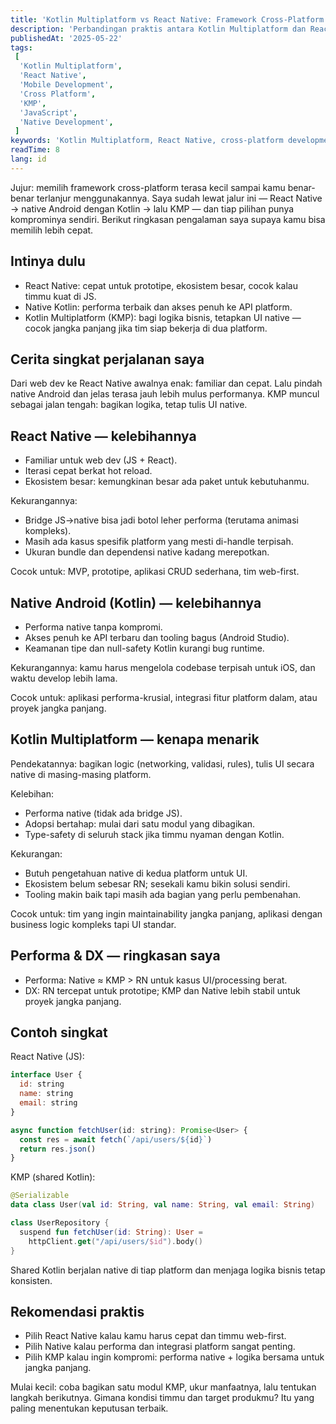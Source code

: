 ```yaml
---
title: 'Kotlin Multiplatform vs React Native: Framework Cross-Platform Mana yang Sebaiknya Kamu Pilih?'
description: 'Perbandingan praktis antara Kotlin Multiplatform dan React Native berdasarkan pengalaman nyata — performa, pengalaman developer, dan kapan masing-masing masuk akal.'
publishedAt: '2025-05-22'
tags:
 [
  'Kotlin Multiplatform',
  'React Native',
  'Mobile Development',
  'Cross Platform',
  'KMP',
  'JavaScript',
  'Native Development',
 ]
keywords: 'Kotlin Multiplatform, React Native, cross-platform development, mobile development, KMP vs RN, mobile frameworks 2025, native performance, JavaScript bridge, mobile app development'
readTime: 8
lang: id
---
```


Jujur: memilih framework cross-platform terasa kecil sampai kamu benar-benar terlanjur menggunakannya. Saya sudah lewat jalur ini — React Native → native Android dengan Kotlin → lalu KMP — dan tiap pilihan punya komprominya sendiri. Berikut ringkasan pengalaman saya supaya kamu bisa memilih lebih cepat.

## Intinya dulu

- React Native: cepat untuk prototipe, ekosistem besar, cocok kalau timmu kuat di JS.
- Native Kotlin: performa terbaik dan akses penuh ke API platform.
- Kotlin Multiplatform (KMP): bagi logika bisnis, tetapkan UI native — cocok jangka panjang jika tim siap bekerja di dua platform.

## Cerita singkat perjalanan saya

Dari web dev ke React Native awalnya enak: familiar dan cepat. Lalu pindah native Android dan jelas terasa jauh lebih mulus performanya. KMP muncul sebagai jalan tengah: bagikan logika, tetap tulis UI native.

## React Native — kelebihannya

- Familiar untuk web dev (JS + React).
- Iterasi cepat berkat hot reload.
- Ekosistem besar: kemungkinan besar ada paket untuk kebutuhanmu.

Kekurangannya:

- Bridge JS→native bisa jadi botol leher performa (terutama animasi kompleks).
- Masih ada kasus spesifik platform yang mesti di-handle terpisah.
- Ukuran bundle dan dependensi native kadang merepotkan.

Cocok untuk: MVP, prototipe, aplikasi CRUD sederhana, tim web-first.

## Native Android (Kotlin) — kelebihannya

- Performa native tanpa kompromi.
- Akses penuh ke API terbaru dan tooling bagus (Android Studio).
- Keamanan tipe dan null-safety Kotlin kurangi bug runtime.

Kekurangannya: kamu harus mengelola codebase terpisah untuk iOS, dan waktu develop lebih lama.

Cocok untuk: aplikasi performa-krusial, integrasi fitur platform dalam, atau proyek jangka panjang.

## Kotlin Multiplatform — kenapa menarik

Pendekatannya: bagikan logic (networking, validasi, rules), tulis UI secara native di masing-masing platform.

Kelebihan:

- Performa native (tidak ada bridge JS).
- Adopsi bertahap: mulai dari satu modul yang dibagikan.
- Type-safety di seluruh stack jika timmu nyaman dengan Kotlin.

Kekurangan:

- Butuh pengetahuan native di kedua platform untuk UI.
- Ekosistem belum sebesar RN; sesekali kamu bikin solusi sendiri.
- Tooling makin baik tapi masih ada bagian yang perlu pembenahan.

Cocok untuk: tim yang ingin maintainability jangka panjang, aplikasi dengan business logic kompleks tapi UI standar.

## Performa & DX — ringkasan saya

- Performa: Native ≈ KMP > RN untuk kasus UI/processing berat.
- DX: RN tercepat untuk prototipe; KMP dan Native lebih stabil untuk proyek jangka panjang.

## Contoh singkat

React Native (JS):

```javascript
interface User {
  id: string
  name: string
  email: string
}

async function fetchUser(id: string): Promise<User> {
  const res = await fetch(`/api/users/${id}`)
  return res.json()
}
```

KMP (shared Kotlin):

```kotlin
@Serializable
data class User(val id: String, val name: String, val email: String)

class UserRepository {
  suspend fun fetchUser(id: String): User =
    httpClient.get("/api/users/$id").body()
}
```

Shared Kotlin berjalan native di tiap platform dan menjaga logika bisnis tetap konsisten.

## Rekomendasi praktis

- Pilih React Native kalau kamu harus cepat dan timmu web-first.
- Pilih Native kalau performa dan integrasi platform sangat penting.
- Pilih KMP kalau ingin kompromi: performa native + logika bersama untuk jangka panjang.

Mulai kecil: coba bagikan satu modul KMP, ukur manfaatnya, lalu tentukan langkah berikutnya. Gimana kondisi timmu dan target produkmu? Itu yang paling menentukan keputusan terbaik.
